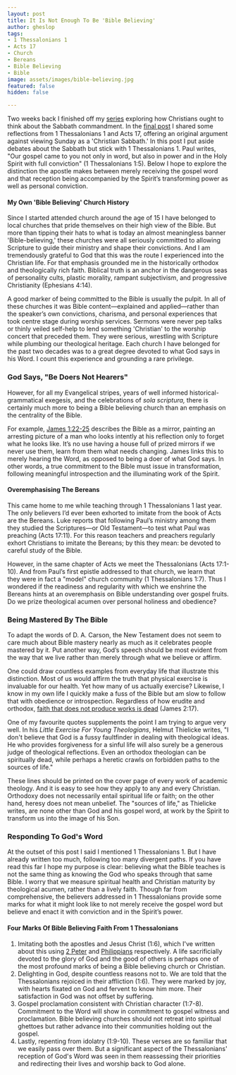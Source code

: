 ```yaml
---
layout: post
title: It Is Not Enough To Be 'Bible Believing'
author: gheslop
tags:
- 1 Thessalonians 1
- Acts 17
- Church
- Bereans
- Bible Believing
- Bible
image: assets/images/bible-believing.jpg
featured: false
hidden: false

---
```

Two weeks back I finished off my [series](https://rekindle.co.za/content/2021-02-04-sabbath "Should Christians Observe The Sabbath?") exploring how Christians ought to think about the Sabbath commandment. In the [final post](https://rekindle.co.za/content/2021-03-30-sabbath-1-thessalonians-acts-17 "Sabbath And Paul's Ministry") I shared some reflections from 1 Thessalonians 1 and Acts 17, offering an original argument against viewing Sunday as a 'Christian Sabbath.' In this post I put aside debates about the Sabbath but stick with 1 Thessalonians 1. Paul writes, "Our gospel came to you not only in word, but also in power and in the Holy Spirit with full conviction" (1 Thessalonians 1:5). Below I hope to explore the distinction the apostle makes between merely receiving the gospel word and that reception being accompanied by the Spirit’s transforming power as well as personal conviction.

#### My Own 'Bible Believing' Church History

Since I started attended church around the age of 15 I have belonged to local churches that pride themselves on their high view of the Bible. But more than tipping their hats to what is today an almost meaningless banner 'Bible-believing,' these churches were all seriously committed to allowing Scripture to guide their ministry and shape their convictions. And I am tremendously grateful to God that this was the route I experienced into the Christian life. For that emphasis grounded me in the historically orthodox and theologically rich faith. Biblical truth is an anchor in the dangerous seas of personality cults, plastic morality, rampant subjectivism, and progressive Christianity (Ephesians 4:14).

A good marker of being committed to the Bible is usually the pulpit. In all of these churches it was Bible content—explained and applied—rather than the speaker’s own convictions, charisma, and personal experiences that took centre stage during worship services. Sermons were never pep talks or thinly veiled self-help to lend something 'Christian' to the worship concert that preceded them. They were serious, wrestling with Scripture while plumbing our theological heritage. Each church I have belonged for the past two decades was to a great degree devoted to what God says in his Word. I count this experience and grounding a rare privilege.

### God Says, "Be Doers Not Hearers"

However, for all my Evangelical stripes, years of well informed historical-grammatical exegesis, and the celebrations of _sola scriptura,_ there is certainly much more to being a Bible believing church than an emphasis on the centrality of the Bible.

For example, [James 1:22-25](https://rekindle.co.za/content/the-epistle-of-james-wisdom-and-works/ "Overview Of James") describes the Bible as a mirror, painting an arresting picture of a man who looks intently at his reflection only to forget what he looks like. It’s no use having a house full of prized mirrors if we never use them, learn from them what needs changing. James links this to merely hearing the Word, as opposed to being a doer of what God says. In other words, a true commitment to the Bible must issue in transformation, following meaningful introspection and the illuminating work of the Spirit.

#### Overemphasising The Bereans

This came home to me while teaching through 1 Thessalonians 1 last year. The only believers I’d ever been exhorted to imitate from the book of Acts are the Bereans. Luke reports that following Paul’s ministry among them they studied the Scriptures—or Old Testament—to test what Paul was preaching (Acts 17:11). For this reason teachers and preachers regularly exhort Christians to imitate the Bereans; by this they mean: be devoted to careful study of the Bible.

However, in the same chapter of Acts we meet the Thessalonians (Acts 17:1-10). And from Paul’s first epistle addressed to that church, we learn that they were in fact a "model" church community (1 Thessalonians 1:7). Thus I wondered if the readiness and regularity with which we enshrine the Bereans hints at an overemphasis on Bible understanding over gospel fruits. Do we prize theological acumen over personal holiness and obedience?

### Being Mastered By The Bible

To adapt the words of D. A. Carson, the New Testament does not seem to care much about Bible mastery nearly as much as it celebrates people mastered by it. Put another way, God’s speech should be most evident from the way that we live rather than merely through what we believe or affirm.

One could draw countless examples from everyday life that illustrate this distinction. Most of us would affirm the truth that physical exercise is invaluable for our health. Yet how many of us actually exercise? Likewise, I know in my own life I quickly make a fuss of the Bible but am slow to follow that with obedience or introspection. Regardless of how erudite and orthodox, [faith that does not produce works is dead](https://rekindle.co.za/content/2020-06-04-add-works-to-your-faith "Add Works To Your Faith") (James 2:17).

One of my favourite quotes supplements the point I am trying to argue very well. In his _Little Exercise For Young Theologians_, Helmut Thielicke writes, "I don't believe that God is a fussy faultfinder in dealing with theological ideas. He who provides forgiveness for a sinful life will also surely be a generous judge of theological reflections. Even an orthodox theologian can be spiritually dead, while perhaps a heretic crawls on forbidden paths to the sources of life."

These lines should be printed on the cover page of every work of academic theology. And it is easy to see how they apply to any and every Christian. Orthodoxy does not necessarily entail spiritual life or faith; on the other hand, heresy does not mean unbelief. The "sources of life," as Thielicke writes, are none other than God and his gospel word, at work by the Spirit to transform us into the image of his Son.

### Responding To God's Word

At the outset of this post I said I mentioned 1 Thessalonians 1. But I have already written too much, following too many divergent paths. If you have read this far I hope my purpose is clear: believing what the Bible teaches is not the same thing as knowing the God who speaks through that same Bible. I worry that we measure spiritual health and Christian maturity by theological acumen, rather than a lively faith. Though far from comprehensive, the believers addressed in 1 Thessalonians provide some marks for what it might look like to not merely receive the gospel word but believe and enact it with conviction and in the Spirit’s power.

#### Four Marks Of Bible Believing Faith From 1 Thessalonians

1. Imitating both the apostles and Jesus Christ (1:6), which I've written about this using [2 Peter](https://rekindle.co.za/content/pastor-imitate-the-apostle-peter/ "Imitate Peter") and [Philippians](https://rekindle.co.za/content/2020-08-04-philippians-2-5-8-devotional "Imitate Christ") respectively. A life sacrificially devoted to the glory of God and the good of others is perhaps one of the most profound marks of being a Bible believing church or Christian.
2. Delighting in God, despite countless reasons not to. We are told that the Thessalonians rejoiced in their affliction (1:6). They were marked by joy, with hearts fixated on God and fervent to know him more. Their satisfaction in God was not offset by suffering.
3. Gospel proclamation consistent with Christian character (1:7-8). Commitment to the Word will show in commitment to gospel witness and proclamation. Bible believing churches should not retreat into spiritual ghettoes but rather advance into their communities holding out the gospel.
4. Lastly, repenting from idolatry (1:9-10). These verses are so familiar that we easily pass over them. But a significant aspect of the Thessalonians' reception of God's Word was seen in them reassessing their priorities and redirecting their lives and worship back to God alone.